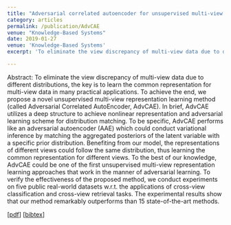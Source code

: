```yaml
---
title: "Adversarial correlated autoencoder for unsupervised multi-view representation learning"
category: articles
permalink: /publication/AdvCAE
venue: "Knowledge-Based Systems"
date: 2019-01-27
venue: 'Knowledge-Based Systems' 
excerpt: 'To eliminate the view discrepancy of multi-view data due to different distributions, the key is to learn the common representation for multi-view data in many practical applications. To achieve the end, we propose a novel unsupervised multi-view representation learning method (called Adversarial Correlated AutoEncoder, AdvCAE). In brief, AdvCAE utilizes a deep structure to achieve nonlinear representation and adversarial learning scheme for distribution matching. To be specific, AdvCAE performs like an adversarial autoencoder (AAE) which could conduct variational inference by matching the aggregated posteriors of the latent variable with a specific prior distribution. Benefiting from our model, the representations of different views could follow the same distribution, thus learning the common representation for different views. To the best of our knowledge, AdvCAE could be one of the first unsupervised multi-view representation learning approaches that work in the manner of adversarial learning. To verify the effectiveness of the proposed method, we conduct experiments on five public real-world datasets w.r.t. the applications of cross-view classification and cross-view retrieval tasks. The experimental results show that our method remarkably outperforms than 15 state-of-the-art methods.'

---
```


Abstract: To eliminate the view discrepancy of multi-view data due to different distributions, the key is to learn the common representation for multi-view data in many practical applications. To achieve the end, we propose a novel unsupervised multi-view representation learning method (called Adversarial Correlated AutoEncoder, AdvCAE). In brief, AdvCAE utilizes a deep structure to achieve nonlinear representation and adversarial learning scheme for distribution matching. To be specific, AdvCAE performs like an adversarial autoencoder (AAE) which could conduct variational inference by matching the aggregated posteriors of the latent variable with a specific prior distribution. Benefiting from our model, the representations of different views could follow the same distribution, thus learning the common representation for different views. To the best of our knowledge, AdvCAE could be one of the first unsupervised multi-view representation learning approaches that work in the manner of adversarial learning. To verify the effectiveness of the proposed method, we conduct experiments on five public real-world datasets w.r.t. the applications of cross-view classification and cross-view retrieval tasks. The experimental results show that our method remarkably outperforms than 15 state-of-the-art methods.  
   
\[[pdf](https://www.sciencedirect.com/science/article/pii/S0950705119300176)\] 
\[[bibtex](http://wangxu-scu.github.io/assets/bibs/Wang2019AdvCAE.bib)\]

